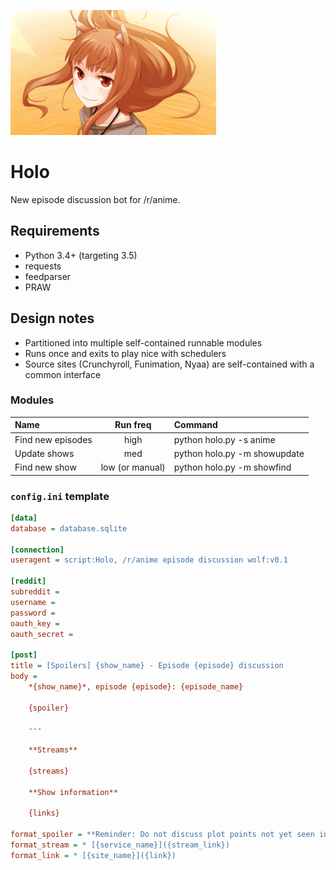 ![Holo, of course.](holo.png)

# Holo
New episode discussion bot for /r/anime.

## Requirements
* Python 3.4+ (targeting 3.5)
* requests
* feedparser
* PRAW

## Design notes
* Partitioned into multiple self-contained runnable modules
* Runs once and exits to play nice with schedulers
* Source sites (Crunchyroll, Funimation, Nyaa) are self-contained with a common interface

### Modules

Name|Run freq|Command
:--|:-:|:--
Find new episodes|high|python holo.py -s anime
Update shows|med|python holo.py -m showupdate
Find new show|low (or manual)|python holo.py -m showfind

### `config.ini` template

```ini
[data]
database = database.sqlite

[connection]
useragent = script:Holo, /r/anime episode discussion wolf:v0.1

[reddit]
subreddit = 
username = 
password = 
oauth_key = 
oauth_secret = 

[post]
title = [Spoilers] {show_name} - Episode {episode} discussion
body = 
	*{show_name}*, episode {episode}: {episode_name}
	
	{spoiler}
	
	---
	
	**Streams**
	
	{streams}
	
	**Show information**
	
	{links}

format_spoiler = **Reminder: Do not discuss plot points not yet seen in the show.**
format_stream = * [{service_name}]({stream_link})
format_link = * [{site_name}]({link})
```
